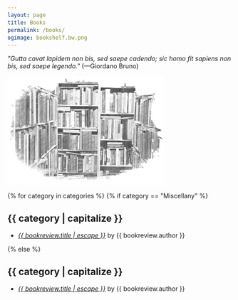 ```yaml
---
layout: page
title: Books
permalink: /books/
ogimage: bookshelf.bw.png
---
```

<p><i>"Gutta cavat lapidem non bis, sed saepe cadendo; sic homo fit sapiens non bis, sed saepe legendo."</i> (—Giordano Bruno)</p>

<p><img src="/assets/og/bookshelf.bw.png" alt="bookshelf" width="70%" height="70%"></p>

<!--
{% assign categories = "Just Finished,Presently Reading,On Deck,Near Term,Favourites,Miscellany,Books by Family/Friends" | split: "," %}
-->

{% for category in categories %}
  {% if category == "Miscellany" %}
<h2>{{ category | capitalize }}</h2>
<ul class="more-space">
<!--
    {% assign current_date = 'now' | date: '%Y-%m-%d' %}
    {% for bookreview in site.book %}
      {% if bookreview.category == "Miscellany" and bookreview.finish_date %}
        {% assign days_since = current_date | date: '%s' | minus: bookreview.finish_date | date: '%s' | divided_by: 86400 %}
        {% if days_since <= 365 %}
-->
  <li><i><a class="bookreview-link" href="{{ bookreview.url | relative_url }}">{{ bookreview.title | escape }}</a></i> by {{ bookreview.author }}</li>
<!--
        {% endif %}
      {% endif %}
    {% endfor %}
-->
</ul>
  {% else %}
<!--
    {% assign books_in_category = site.book | where: "category", category %}
    {% if books_in_category.size > 0 %}
-->
<h2>{{ category | capitalize }}</h2>
<ul class="more-space">
<!--
      {% for bookreview in books_in_category %}
-->
  <li><i><a class="bookreview-link" href="{{ bookreview.url | relative_url }}">{{ bookreview.title | escape }}</a></i> by {{ bookreview.author }}</li>
<!--
      {% endfor %}
-->
</ul>
<!--
    {% endif %}
  {% endif %}
{% endfor %}
-->